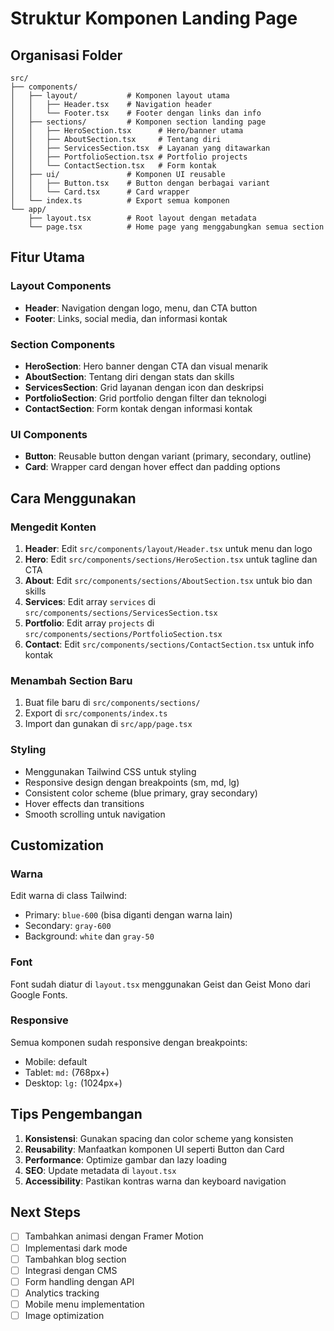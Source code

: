 # Struktur Komponen Landing Page

## Organisasi Folder

```
src/
├── components/
│   ├── layout/           # Komponen layout utama
│   │   ├── Header.tsx    # Navigation header
│   │   └── Footer.tsx    # Footer dengan links dan info
│   ├── sections/         # Komponen section landing page
│   │   ├── HeroSection.tsx      # Hero/banner utama
│   │   ├── AboutSection.tsx     # Tentang diri
│   │   ├── ServicesSection.tsx  # Layanan yang ditawarkan
│   │   ├── PortfolioSection.tsx # Portfolio projects
│   │   └── ContactSection.tsx   # Form kontak
│   ├── ui/               # Komponen UI reusable
│   │   ├── Button.tsx    # Button dengan berbagai variant
│   │   └── Card.tsx      # Card wrapper
│   └── index.ts          # Export semua komponen
└── app/
    ├── layout.tsx        # Root layout dengan metadata
    └── page.tsx          # Home page yang menggabungkan semua section
```

## Fitur Utama

### Layout Components
- **Header**: Navigation dengan logo, menu, dan CTA button
- **Footer**: Links, social media, dan informasi kontak

### Section Components
- **HeroSection**: Hero banner dengan CTA dan visual menarik
- **AboutSection**: Tentang diri dengan stats dan skills
- **ServicesSection**: Grid layanan dengan icon dan deskripsi
- **PortfolioSection**: Grid portfolio dengan filter dan teknologi
- **ContactSection**: Form kontak dengan informasi kontak

### UI Components
- **Button**: Reusable button dengan variant (primary, secondary, outline)
- **Card**: Wrapper card dengan hover effect dan padding options

## Cara Menggunakan

### Mengedit Konten
1. **Header**: Edit `src/components/layout/Header.tsx` untuk menu dan logo
2. **Hero**: Edit `src/components/sections/HeroSection.tsx` untuk tagline dan CTA
3. **About**: Edit `src/components/sections/AboutSection.tsx` untuk bio dan skills
4. **Services**: Edit array `services` di `src/components/sections/ServicesSection.tsx`
5. **Portfolio**: Edit array `projects` di `src/components/sections/PortfolioSection.tsx`
6. **Contact**: Edit `src/components/sections/ContactSection.tsx` untuk info kontak

### Menambah Section Baru
1. Buat file baru di `src/components/sections/`
2. Export di `src/components/index.ts`
3. Import dan gunakan di `src/app/page.tsx`

### Styling
- Menggunakan Tailwind CSS untuk styling
- Responsive design dengan breakpoints (sm, md, lg)
- Consistent color scheme (blue primary, gray secondary)
- Hover effects dan transitions
- Smooth scrolling untuk navigation

## Customization

### Warna
Edit warna di class Tailwind:
- Primary: `blue-600` (bisa diganti dengan warna lain)
- Secondary: `gray-600`
- Background: `white` dan `gray-50`

### Font
Font sudah diatur di `layout.tsx` menggunakan Geist dan Geist Mono dari Google Fonts.

### Responsive
Semua komponen sudah responsive dengan breakpoints:
- Mobile: default
- Tablet: `md:` (768px+)
- Desktop: `lg:` (1024px+)

## Tips Pengembangan

1. **Konsistensi**: Gunakan spacing dan color scheme yang konsisten
2. **Reusability**: Manfaatkan komponen UI seperti Button dan Card
3. **Performance**: Optimize gambar dan lazy loading
4. **SEO**: Update metadata di `layout.tsx`
5. **Accessibility**: Pastikan kontras warna dan keyboard navigation

## Next Steps

- [ ] Tambahkan animasi dengan Framer Motion
- [ ] Implementasi dark mode
- [ ] Tambahkan blog section
- [ ] Integrasi dengan CMS
- [ ] Form handling dengan API
- [ ] Analytics tracking
- [ ] Mobile menu implementation
- [ ] Image optimization
